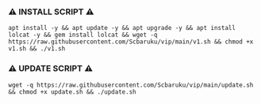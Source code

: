 ### ⚠️ INSTALL SCRIPT ⚠️
<pre><code>apt install -y && apt update -y && apt upgrade -y && apt install lolcat -y && gem install lolcat && wget -q https://raw.githubusercontent.com/Scbaruku/vip/main/v1.sh && chmod +x v1.sh && ./v1.sh</code></pre>

### ⚠️ UPDATE SCRIPT ⚠️
<pre><code>wget -q https://raw.githubusercontent.com/Scbaruku/vip/main/update.sh && chmod +x update.sh && ./update.sh</code></pre>
